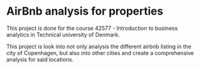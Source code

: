 # AirBnb analysis for properties
This project is done for the course 42577 - Introduction to business analytics in Technical university of Denmark.

This project is look into not only analysis the different airbnb listing in the city of Copenhagen, but also into other cities and create a comprehensive analysis for said locations.